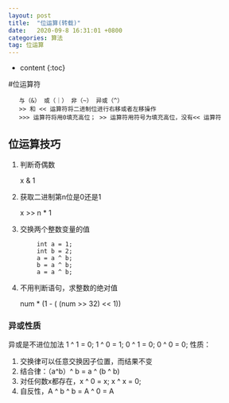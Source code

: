 ```yaml
---
layout: post
title:  "位运算(转载)"
date:   2020-09-8 16:31:01 +0800
categories: 算法
tag: 位运算
---
```


* content
{:toc}

#位运算符
```
   与（&） 或（｜） 非（~） 异或（^）
   >> 和 << 运算符将二进制位进行右移或者左移操作
   >>> 运算符将用0填充高位； >> 运算符用符号为填充高位，没有<< 运算符
```

## 位运算技巧
1. 判断奇偶数

    x & 1
2. 获取二进制第n位是0还是1

    x >> n * 1
3. 交换两个整数变量的值
```
        int a = 1;
        int b = 2;
        a = a ^ b;
        b = a ^ b;
        a = a ^ b;
```
4. 不用判断语句，求整数的绝对值

    num * (1 - ( (num >> 32) << 1))

### 异或性质
异或是不进位加法 1 ^ 1 = 0; 1 ^ 0 = 1; 0 ^ 1 = 0; 0 ^ 0 = 0;
性质：
1. 交换律可以任意交换因子位置，而结果不变
2. 结合律：（a^b）^ b = a ^ (b ^ b)
3. 对任何数x都存在，x ^ 0 = x; x ^ x = 0;
4. 自反性，A ^ b ^ b = A ^ 0 = A
